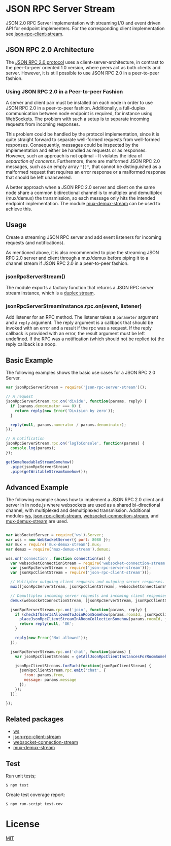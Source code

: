 # JSON RPC Server Stream

JSON 2.0 RPC Server implementation with streaming I/O and event driven API for
endpoint implementers. For the corresponding client implementation see
[json-rpc-client-stream](https://github.com/claudijo/json-rpc-client-stream).

## JSON RPC 2.0 Architecture

The [JSON RPC 2.0 protocol](http://www.jsonrpc.org/specification) uses a
client-server-architecture, in contrast to the peer-to-peer oriented 1.0
version, where peers act as both clients and server. However, it is still
possible to use JSON RPC 2.0 in a peer-to-peer fashion.

### Using JSON RPC 2.0 in a Peer-to-peer Fashion

A server and client pair must be installed on each node in order to use JSON RPC
2.0 in a peer-to-peer fashion. Additionally, a full-duplex communication between
node endpoint is required, for instance using
[WebSockets](https://developer.mozilla.org/en-US/docs/Web/API/WebSockets_API).
The problem with such a setup is to separate incoming requests from incoming
responses.

This problem could be handled by the protocol implementation, since it is quite
straight forward to separate well-formed requests from well-formed responses.
Consequently, messages could be inspected by the implementation and either be
handled as requests or as responses. However, such an approach is not optimal –
It violates the idea of _separation of concerns_. Furthermore, there are
malformed JSON RPC 2.0 messages, such as an empty array `"[]"`, that cannot be
distinguished as a malformed request that requires an error response or a
malformed response that should be left unanswered.

A better approach when a JSON RPC 2.0 server and client on the same node share a
common bidirectional channel is to multiplex and demultiplex (mux/demux) the
transmission, so each message only hits the intended endpoint implementation.
The module [mux-demux-stream](https://github.com/claudijo/mux-demux-stream) can
be used to achieve this.

## Usage

Create a streaming JSON RPC server and add event listeners for incoming
requests (and notifications).

As mentioned above, it is also recommended to pipe the streaming JSON RPC 2.0
server and client through a mux/demux before piping it to a channel stream if
JSON RPC 2.0 in a peer-to-peer fashion.

### jsonRpcServerStream()

The module exports a factory function that returns a JSON RPC server stream
instance, which is a
[duplex stream](https://nodejs.org/api/stream.html#stream_class_stream_duplex).

### jsonRpcServerStreamInstance.rpc.on(event, listener)

Add listener for an RPC method. The listener takes a `parameter` argument and a
`reply` argument. The reply argument is a callback that should be invoked with
an error and a result if the rpc was a request. If the reply callback is
provided with an error, the result argument must be left undefined. If the RPC
was a notification (which should not be replied to) the reply callback is a
noop.

## Basic Example

The following examples shows the basic use cases for a JSON RPC 2.0 Server.

```js
var jsonRpcServerStream = require('json-rpc-server-stream')();

// A request
jsonRpcServerStream.rpc.on('divide', function(params, reply) {
  if (params.denominator === 0) {
    return reply(new Error('Division by zero'));
  }

  reply(null, params.numerator / params.denominator);
});

// A notification
jsonRpcServerStream.rpc.on('logToConsole', function(params) {
  console.log(params);
});

getSomeReadableStreamSomehow()
  .pipe(jsonRpcServerStream)
  .pipe(getWritableStreamSomehow());
```

## Advanced Example

The following example shows how to implement a JSON RPC 2.0 client and server
in in node.js where websockets are used as a shared bi-directional channel, with
multiplexed and demultiplexed transmission. Additional modules
[ws](https://github.com/websockets/ws),
[json-rpc-client-stream](https://github.com/claudijo/json-rpc-client-stream),
[websocket-connection-stream](https://github.com/claudijo/websocket-connection-stream),
and [mux-demux-stream](https://github.com/claudijo/mux-demux-stream) are used.

```js

var WebSocketServer = require('ws').Server;
var wss = new WebSocketServer({ port: 8080 });
var mux = require('mux-demux-stream').mux;
var demux = require('mux-demux-stream').demux;

wss.on('connection', function connection(ws) {
  var websocketConnectionStream = require('websocket-connection-stream')().attach(ws);
  var jsonRpcServerStream = require('json-rpc-server-stream')();
  var jsonRpcClientStream = require('json-rpc-client-stream')();

  // Multiplex outgoing client requests and outgoing server responses.
  mux([jsonRpcServerStream, jsonRpcClientStream], websocketConnectionStream);

  // Demultiplex incoming server requests and incoming client responses
  demux(websocketConnectionStream, [jsonRpcServerStream, jsonRpcClientStream]);

  jsonRpcServerStream.rpc.on('join', function(params, reply) {
    if (checkIfUserIsAllowedToJoinRoomSomehow(params.roomId, jsonRpcClientStream)) {
      placeJsonRpcClientStreamInARoomCollectionSomehow(params.roomId, jsonRpcClientStream);
      return reply(null, 'OK';
    }

    reply(new Error('Not allowed'));
  });

  jsonRpcServerStream.rpc.on('chat', function(params) {
    var jsonRpcClientStreams = getAllJsonRpcClientInstancesForRoomSomehow(params.to);

    jsonRpcClientStreams.forEach(function(jsonRpcClientStream) {
      jsonRpcClientStream.rpc.emit('chat', {
        from: params.from,
        message: params.message
      });
    });
  });

});

```

## Related packages

* [ws](https://github.com/websockets/ws)
* [json-rpc-client-stream](https://github.com/claudijo/json-rpc-client-stream)
* [websocket-connection-stream](https://github.com/claudijo/websocket-connection-stream)
* [mux-demux-stream](https://github.com/claudijo/mux-demux-stream)

## Test

Run unit tests;

`$ npm test`

Create test coverage report:

`$ npm run-script test-cov`

# License

[MIT](LICENSE)